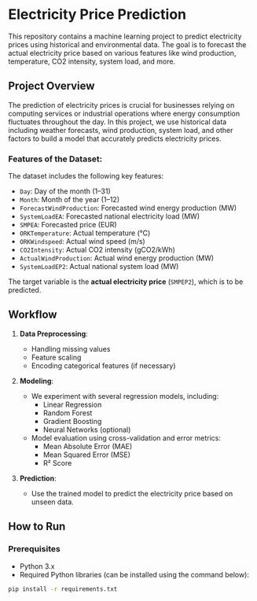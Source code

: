 <h1>Electricity Price Prediction</h1>

This repository contains a machine learning project to predict electricity prices using historical and environmental data. The goal is to forecast the actual electricity price based on various features like wind production, temperature, CO2 intensity, system load, and more.

## Project Overview

The prediction of electricity prices is crucial for businesses relying on computing services or industrial operations where energy consumption fluctuates throughout the day. In this project, we use historical data including weather forecasts, wind production, system load, and other factors to build a model that accurately predicts electricity prices.

### Features of the Dataset:
The dataset includes the following key features:
- `Day`: Day of the month (1–31)
- `Month`: Month of the year (1–12)
- `ForecastWindProduction`: Forecasted wind energy production (MW)
- `SystemLoadEA`: Forecasted national electricity load (MW)
- `SMPEA`: Forecasted price (EUR)
- `ORKTemperature`: Actual temperature (°C)
- `ORKWindspeed`: Actual wind speed (m/s)
- `CO2Intensity`: Actual CO2 intensity (gCO2/kWh)
- `ActualWindProduction`: Actual wind energy production (MW)
- `SystemLoadEP2`: Actual national system load (MW)

The target variable is the **actual electricity price** (`SMPEP2`), which is to be predicted.

## Workflow

1. **Data Preprocessing**:
   - Handling missing values
   - Feature scaling
   - Encoding categorical features (if necessary)
   
2. **Modeling**:
   - We experiment with several regression models, including:
     - Linear Regression
     - Random Forest
     - Gradient Boosting
     - Neural Networks (optional)
   - Model evaluation using cross-validation and error metrics:
     - Mean Absolute Error (MAE)
     - Mean Squared Error (MSE)
     - R² Score

3. **Prediction**:
   - Use the trained model to predict the electricity price based on unseen data.

## How to Run

### Prerequisites

- Python 3.x
- Required Python libraries (can be installed using the command below):

```bash
pip install -r requirements.txt

